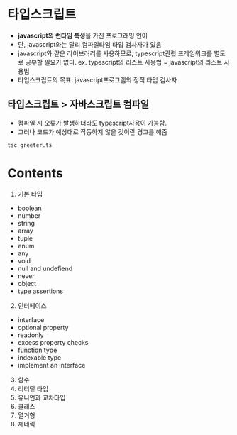 # 타입스크립트

- **javascript의 런타임 특성**을 가진 프로그래밍 언어
- 단, javascript와는 달리 컴파일타임 타입 검사자가 있음
- javascript와 같은 라이브러리를 사용하므로, typescript관련 프레임워크를 별도로 공부할 필요가 없다. ex. typescript의 리스트 사용법 =
  javascript의 리스트 사용법
- 타입스크립트의 목표: javascript프로그램의 정적 타입 검사자

## 타입스크립트 > 자바스크립트 컴파일

- 컴파일 시 오류가 발생하더라도 typescript사용이 가능함.
- 그러나 코드가 예상대로 작동하지 않을 것이란 경고를 해줌

```
tsc greeter.ts
```

# Contents

1. 기본 타입
  - boolean
  - number
  - string
  - array
  - tuple
  - enum
  - any
  - void
  - null and undefiend
  - never
  - object
  - type assertions

2. 인터페이스
  - interface
  - optional property
  - readonly
  - excess property checks
  - function type
  - indexable type
  - implement an interface

3. 함수
4. 리터럴 타입
5. 유니언과 교차타입
6. 클래스
7. 열거형
8. 제네릭